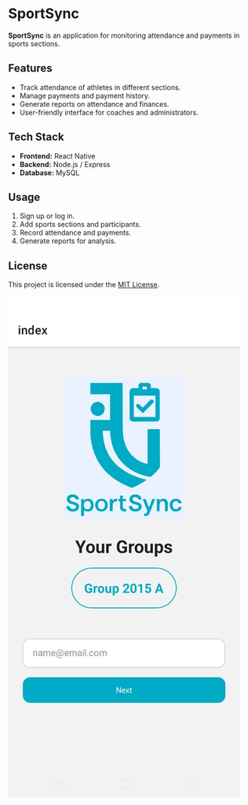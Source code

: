 # SportSync

**SportSync** is an application for monitoring attendance and payments in sports sections.

## Features

- Track attendance of athletes in different sections.
- Manage payments and payment history.
- Generate reports on attendance and finances.
- User-friendly interface for coaches and administrators.

## Tech Stack

- **Frontend:** React Native
- **Backend:** Node.js / Express
- **Database:** MySQL

## Usage

1. Sign up or log in.
2. Add sports sections and participants.
3. Record attendance and payments.
4. Generate reports for analysis.

## License

This project is licensed under the [MIT License](LICENSE).

![screenshot_components.jpeg](assets%2Fimages%2Fscreenshot_components.jpeg)
